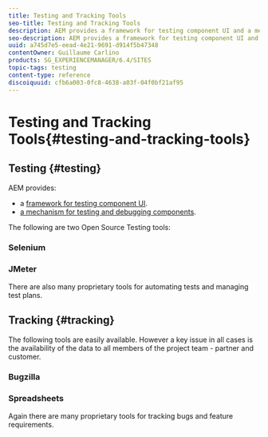 ```yaml
---
title: Testing and Tracking Tools
seo-title: Testing and Tracking Tools
description: AEM provides a framework for testing component UI and a mechanism for testing and debugging components
seo-description: AEM provides a framework for testing component UI and a mechanism for testing and debugging components
uuid: a745d7e5-eead-4e21-9691-d914f5b47348
contentOwner: Guillaume Carlino
products: SG_EXPERIENCEMANAGER/6.4/SITES
topic-tags: testing
content-type: reference
discoiquuid: cfb6a003-0fc8-4638-a03f-04f0bf21af95
---
```


# Testing and Tracking Tools{#testing-and-tracking-tools}

## Testing {#testing}

AEM provides:

* a [framework for testing component UI](../../../sites/developing/using/hobbes.md). 
* [a mechanism for testing and debugging components](../../../sites/developing/using/developer-mode.md).

The following are two Open Source Testing tools:

### Selenium

### JMeter

There are also many proprietary tools for automating tests and managing test plans.

## Tracking {#tracking}

The following tools are easily available. However a key issue in all cases is the availability of the data to all members of the project team - partner and customer.

### Bugzilla

### Spreadsheets

Again there are many proprietary tools for tracking bugs and feature requirements.
